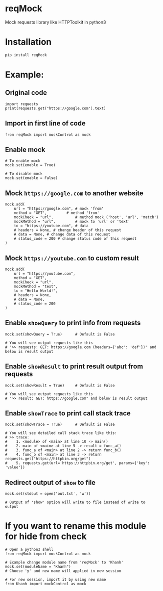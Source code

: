 # reqMock
Mock requests library like HTTPToolkit in python3

# Installation
```bash
pip install reqMock
```

# Example:
## Original code
```python3
import requests
print(requests.get("https://google.com").text)
```

## Import in first line of code
```python3
from reqMock import mockControl as mock
```

## Enable mock
```python3
# To enable mock
mock.set(enable = True)

# To disable mock
mock.set(enable = False)
```

## Mock `https://google.com` to another website
```python3
mock.add(
	url = "https://google.com",	# mock 'from'
	method = "GET",			# method 'from'
	mockCheck = "url",			# method mock ('host', 'url', 'match')
	mockMethod = "url",			# mock to 'url' or 'text'
	to = "https://youtube.com",	# data
	# headers = None, # change header of this request
	# data = None, # change data of this request
	# status_code = 200 # change status code of this request
)
```

## Mock `https://youtube.com` to custom result
```python3
mock.add(
	url = "https://youtube.com",
	method = "GET",	
	mockCheck = "url",	
	mockMethod = "text",
	to = "Hello World!",
	# headers = None, 
	# data = None, 
	# status_code = 200
)
```

## Enable `showQuery` to print info from requests
```python3
mock.set(showQuery = True)		# Default is False

# You will see output requests like this 
# ">> requests: GET: https://google.com (headers={'abc': 'def'})" and below is result output
```

## Enable `showResult` to print result output from requests
```python3
mock.set(showResult = True)		# Default is False

# You will see output requests like this 
# ">> result: GET: https://google.com" and below is result output
```

## Enable `showTrace` to print call stack trace
```python3
mock.set(showTrace = True)		# Default is False

# You will see detailed call stack trace like this:
# >> trace:
#    1. <module> of <main> at line 10 -> main()
#    2. main of <main> at line 5 -> result = func_a()
#    3. func_a of <main> at line 2 -> return func_b()
#    4. func_b of <main> at line 3 -> return requests.get("https://httpbin.org/get")
#    5. requests.get(url='https://httpbin.org/get', params={'key': 'value'})
```

## Redirect output of `show` to file
```python3
mock.set(stdout = open('out.txt', 'w'))

# Output of 'show' option will write to file instead of write to output
```

# If you want to rename this module for hide from check
```python3
# Open a python3 shell
from reqMock import mockControl as mock

# Example change module name from 'reqMock' to 'Khanh'
mock.set(moduleName = "Khanh")
# Choose 'y' and new name will applied in new session

# For new session, import it by using new name
from Khanh import mockControl as mock
```
